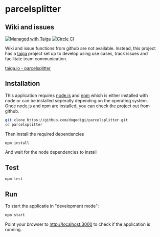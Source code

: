 # parcelsplitter

## Wiki and issues

[![Managed with Taiga](https://taiga.io/media/support/attachments/article-22/banner-gh.png)](https://tree.taiga.io/project/parcelsplitter "Managed with Taiga")
[![Circle CI](https://circleci.com/gh/dogodigi/parcelsplitter.svg?style=svg)](https://circleci.com/gh/dogodigi/parcelsplitter)

Wiki and issue functions from github are not available. Instead, this project has a [taiga](http://taiga.io) project set up to develop using use cases, track issues and facilitate team communication.

[taiga.io - parcelsplitter](https://tree.taiga.io/project/parcelsplitter/)

## Installation

This application requires [node.js](https://nodejs.org/download/) and [npm](https://www.npmjs.com/) which is either installed with node or can be 
installed seperatly depending on the operating system. Once node.js and npm are installed, you can check the project out from github.

```sh
git clone https://github.com/dogodigi/parcelsplitter.git
cd parcelsplitter
```
Then install the required dependencies

```sh
npm install
```

And wait for the node dependencies to install

## Test

```sh
npm test
```

## Run

To start the applicatie in "development mode":

```sh
npm start
```

Point your browser to [http://localhost:3000](http://localhost:3000) to check if the application is running.
